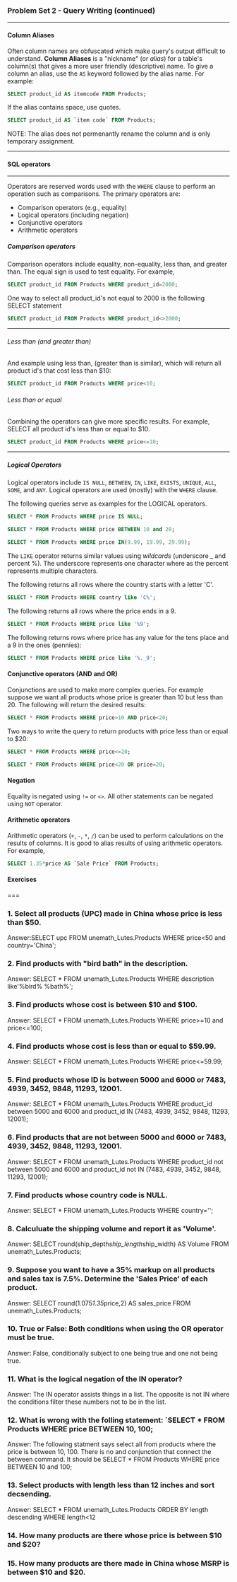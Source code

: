 ### Problem Set 2 - Query Writing (continued)
---



#### Column Aliases

Often column names are obfuscated which make query's output difficult to understand. 
**Column Aliases** is a "nickname" (or *alias*) for a table's column(s) that gives a more user friendly (descriptive) name.
To give a column an alias, use the `AS` keyword followed by the alias name.  For example:

```SQL
SELECT product_id AS itemcode FROM Products;
```

If the alias contains space, use quotes.  

```SQL
SELECT product_id AS `item code` FROM Products;
```

NOTE: The alias does not permenantly rename the column and is only temporary assignment.




---

#### SQL operators

---

Operators are reserved words used with the `WHERE` clause to perform an operation such as comparisons.  The primary operators are:

- Comparison operators (e.g., equality)
- Logical operators (including negation)
- Conjunctive operators
- Arithmetic operators

##### Comparison operators

Comparison operators include equality, non-equality, less than, and greater than.  The equal sign is used to test equality.  For example, 

```SQL
SELECT product_id FROM Products WHERE product_id=2000;
```
One way to select all product_id's not equal to 2000 is the following SELECT statement 

```SQL
SELECT product_id FROM Products WHERE product_id<>2000;
```
---

###### Less than (and greater than)

And example using less than, (greater than is similar), which will return all product id's that cost less than $10:

```SQL
SELECT product_id FROM Products WHERE price<10;
```

###### Less than or equal

Combining the operators can give more specific results.  For example, SELECT all product id's less than or equal to $10.


```SQL
SELECT product_id FROM Products WHERE price<=10;
```

---

##### Logical Operators

Logical operators include `IS NULL`, `BETWEEN`, `IN`, `LIKE`, `EXISTS`, `UNIQUE`, `ALL`, `SOME`, and `ANY`.
Logical operators are used (mostly) with the `WHERE` clause.  

The following queries serve as examples for the LOGICAL operators.


```SQL
SELECT * FROM Products WHERE price IS NULL;
```


```SQL
SELECT * FROM Products WHERE price BETWEEN 10 and 20;
```


```SQL
SELECT * FROM Products WHERE price IN(9.99, 19.99, 29.99);
```

The `LIKE` operator returns similar values using *wildcards* (underscore _ and percent %).  The underscore represents one character where as the percent represents multiple characters.

The following returns all rows where the country starts with a letter 'C'.  

```SQL
SELECT * FROM Products WHERE country like 'C%';
```

The following returns all rows where the price ends in a 9.


```SQL
SELECT * FROM Products WHERE price like '%9';
```

The following returns rows where price has any value for the tens place and a 9 in the ones (pennies):


```SQL
SELECT * FROM Products WHERE price like '%._9';
```

#### Conjunctive operators (AND and OR)

Conjunctions are used to make more complex queries.  For example suppose we want all products whose price is greater than 10 but less than 20.  The following will return the desired results:

```SQL
SELECT * FROM Products WHERE price>10 AND price<20;
```

Two ways to write the query to return products with price less than or equal to $20:


```SQL
SELECT * FROM Products WHERE price<=20;
```


```SQL
SELECT * FROM Products WHERE price<20 OR price=20;
```

#### Negation

Equality is negated using `!=` or `<>`.  All other statements can be negated using `NOT` operator. 



#### Arithmetic operators

Arithmetic operators (`+`, `-`, `*`, `/`) can be used to perform calculations on the results of columns.  It is good to alias results of using arithmetic operators.  For example, 


```SQL
SELECT 1.35*price AS `Sale Price` FROM Products;
```




#### Exercises


===

### 1. Select all products (UPC) made in China whose price is less than $50.
Answer:SELECT upc FROM unemath_Lutes.Products WHERE price<50 and country='China'; 

### 2. Find products with "bird bath" in the description.
Answer: SELECT * FROM unemath_Lutes.Products WHERE description like'%bird% %bath%'; 

### 3. Find products whose cost is between $10 and $100.
Answer: SELECT * FROM unemath_Lutes.Products WHERE price>=10 and price<=100; 

### 4. Find products whose cost is less than or equal to $59.99.
Answer: SELECT * FROM unemath_Lutes.Products WHERE price<=59.99; 

### 5. Find products whose ID is between 5000 and 6000 or 7483, 4939, 3452, 9848, 11293, 12001.
Answer: SELECT * FROM unemath_Lutes.Products WHERE product_id between 5000 and 6000 and product_id IN (7483, 4939, 3452, 9848, 11293, 12001); 

### 6. Find products that are not between 5000 and 6000 or 7483, 4939, 3452, 9848, 11293, 12001.
Answer: SELECT * FROM unemath_Lutes.Products WHERE product_id not between 5000 and 6000 and product_id not IN (7483, 4939, 3452, 9848, 11293, 12001); 

### 7. Find products whose country code is NULL.
Answer: SELECT * FROM unemath_Lutes.Products WHERE country='';

### 8. Calculuate the shipping volume and report it as 'Volume'.
Answer: SELECT round(ship_depth*ship_length*ship_width) AS Volume FROM unemath_Lutes.Products;

### 9. Suppose you want to have a 35% markup on all products and sales tax is 7.5%.  Determine the 'Sales Price' of each product.
Answer: SELECT round(1.075*1.35*price,2) AS sales_price FROM unemath_Lutes.Products;

### 10. True or False: Both conditions when using the OR operator must be true.
Answer: False, conditionally subject to one being true and one not being true. 

### 11. What is the logical negation of the IN operator?
Answer: The IN operator assists things in a list. The opposite is not IN where the conditions filter these numbers not to be in the list. 

### 12. What is wrong with the folling statement: `SELECT * FROM Products WHERE price BETWEEN 10, 100;
Answer: The following statment says select all from products where the price is between 10, 100. There is no and conjunction that connect the between command. It should be SELECT * FROM Products WHERE price BETWEEN 10 and 100; 

### 13. Select products with length less than 12 inches and sort decsending.
Answer: SELECT * FROM unemath_Lutes.Products ORDER BY length descending WHERE length<12 

### 14. How many products are there whose price is between $10 and $20?

### 15. How many products are there made in China whose MSRP is between $10 and $20.


